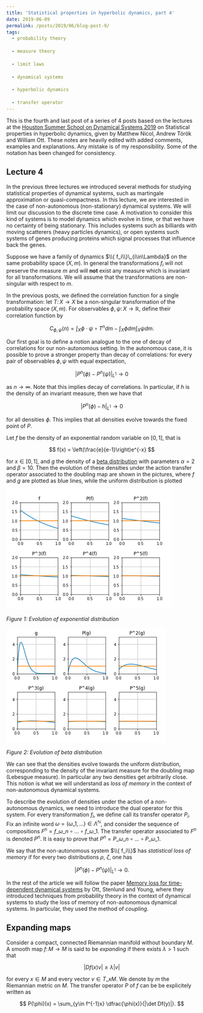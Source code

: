 ```yaml
---
title: 'Statistical properties in hyperbolic dynamics, part 4'
date: 2019-06-09
permalink: /posts/2019/06/blog-post-9/
tags:
  - probability theory

  - measure theory

  - limit laws

  - dynamical systems

  - hyperbolic dynamics

  - transfer operator
---
```


This is the fourth and last post of a series of 4 posts based on the lectures at the [Houston Summer School on Dynamical Systems 2019](https://www.math.uh.edu/dynamics/school/school2019/) on Statistical properties in hyperbolic dynamics, given by Matthew Nicol, Andrew Török and William Ott. These notes are heavily edited with added comments, examples and explanations. Any mistake is of my responsibility. Some of the notation has been changed for consistency.

## Lecture 4

In the previous three lectures we introduced several methods for studying statistical properties of dynamical systems, such as martingale approximation or quasi-compactness. In this lecture, we are interested in the case of non-autonomous (non-stationary) dynamical systems. We will limit our discussion to the discrete time case. A motivation to consider this kind of systems is to model dynamics which evolve in time, or that we have no certainty of being stationary. This includes systems such as billiards with moving scatterers (heavy particles dynamics), or open systems such systems of genes producing proteins which signal processes that influence back the genes.

Suppose we have a family of dynamics $\\{ f_i\\}\_{i\in\Lambda}$ on the same probability space $(X,m)$. In general the transformations $f_i$ will not preserve the measure $m$ and will **not** exist any measure which is invariant for all transformations. We will assume that the transformations are non-singular with respect to $m$.

In the previous posts, we defined the correlation function for a single transformation: let $T\colon X\to X$ be a non-singular transformation of the probability space $(X,m)$. For observables $\phi,\psi\colon X\to\mathbb{R}$, define their correlation function by

$$
C_{\phi,\psi}(n) = \int_X \phi\cdot \psi\circ T^n dm - \int_X \phi dm \int_X\psi dm.
$$

Our first goal is to define a notion analogue to the one of decay of correlations for our non-autonomous setting. In the autonomous case, it is possible to prove a stronger property than decay of correlations: for every pair of observables $\phi,\psi$ with equal expectation,

$$
| P^n(\phi) - P^n(\psi) |_{L^1} \to 0
$$

as $n\to\infty$. Note that this implies decay of correlations. In particular, if $h$ is the density of an invariant measure, then we have that

$$
| P^n(\phi) - h |_{L^1} \to 0
$$

for all densities $\phi$. This implies that all densities evolve towards the fixed point of $P$.

Let $f$ be the density of an exponential random variable on $[0,1]$, that is

$$
f(x) = \left(\frac{e}{e-1}\right)e^{-x}
$$

for $x\in[0,1]$, and $g$ the density of a [beta distribution](https://en.wikipedia.org/wiki/Beta_distribution) with parameters $\alpha = 2$ and $\beta = 10$. Then the evolution of these densities under the action transfer operator associated to the doubling map are shown in the pictures, where $f$ and $g$ are plotted as blue lines, while the uniform distribution is plotted

![Exponential density](/files/exp.png)

*Figure 1: Evolution of exponential distribution*

![Beta density](/files/beta.png)

*Figure 2: Evolution of beta distribution*

We can see that the densities evolve towards the uniform distribution, corresponding to the density of the invariant measure for the doubling map (Lebesgue measure). In particular any two densities get arbitrarily close. This notion is what we will understand as *loss of memory* in the context of non-autonomous dynamical systems.

To describe the evolution of densities under the action of a non-autonomous dynamics, we need to introduce the dual operator for this system. For every transformation $f_i$, we define call its transfer operator $P_i$. Fix an infinite word $\omega = (\omega\_{1},\dots) \in \Lambda^\mathbb{N}$, and consider the sequence of compositions $F^n = f\_{\omega\_n}\circ \dots\circ f\_{\omega\_1}$. The transfer operator associated to $F^n$ is denoted $P^n$. It is easy to prove that $P^n = P\_{\omega\_n}\circ\dots\circ P\_{\omega\_1}$.

We say that the non-autonomous system $\\{ f_i\\}$ has *statistical loss of memory* if for every two distributions $\rho$, $\zeta$, one has

$$
| P^n(\phi) - P^n(\psi) |_{L^1} \to 0.
$$

In the rest of the article we will follow the paper [Memory loss for time-dependent dynamical systems](https://www.math.uh.edu/~ott/Publications/docs/ott_5.pdf) by Ott, Stenlund and Young, where they introduced techniques from probability theory in the context of dynamical systems to study the loss of memory of non-autonomous dynamical systems. In particular, they used the method of *coupling*.

## Expanding maps

Consider a compact, connected Riemannian manifold without boundary $M$. A smooth map $f\colon M\to M$ is said to be *expanding* if there exists $\lambda > 1$ such that

$$
|Df(x)v| \geq \lambda|v|
$$

for every $x\in M$ and every vector $v\in T\_x M$. We denote by $m$ the Riemannian metric on $M$. The transfer operator $P$ of $f$ can be be explicitely written as

$$
P(\phi)(x) = \sum_{y\in f^{-1}x} \dfrac{\phi(x)}{|\det Df(y)|}.
$$
